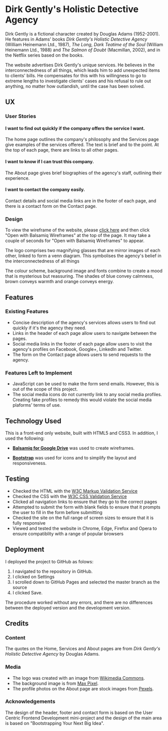 # Dirk Gently's Holistic Detective Agency

Dirk Gently is a fictional character created by Douglas Adams (1952-2001). He features 
in Adams' books <em>Dirk Gently's Holistic Detective Agency</em> (William Heinemann Ltd., 1987), 
<em>The Long, Dark Teatime of the Soul</em> (William Heinemann Ltd., 1988) and <em>The Salmon of Doubt</em> 
(Macmillan, 2002), and in the Netflix series based on the books.

The website advertises Dirk Gently's unique services. He believes in the interconnectedness 
of all things, which leads him to add unexpected items to clients' bills. He compensates 
for this with his willingness to go to extreme lengths to investigate clients' cases and 
his refusal to rule out anything, no matter how outlandish, until the case has been solved.

## UX

### User Stories
#### I want to find out quickly if the company offers the service I want.
The home page outlines the company's philosophy and the Services page give examples of the services offered. 
The text is brief and to the point. At the top of each page, there are links to all other pages.

#### I want to know if I can trust this company.
The About page gives brief biographies of the agency's staff, outlining their experience.

#### I want to contact the company easily.
Contact details and social media links are in the footer of each page, and there is a contact form on the Contact page.


### Design

To view the wireframe of the website, please [click here](https://drive.google.com/file/d/1dFBdKboGSMnJ1-ukDbQcDlBI7GNdjFE_/view?usp=sharing) and 
then click "Open with Balsamiq Wireframes" at the top of the page. It may take a couple of seconds for "Open with Balsamiq Wireframes" to appear.

The logo comprises two magnifying glasses that are mirror images of each other, linked to form a venn diagram. This symbolises the agency's belief 
in the interconnectedness of all things

The colour scheme, background image and fonts combine to create a mood that is mysterious but reassuring. The shades of blue convey calmness, 
brown conveys warmth and orange conveys energy. 

## Features

### Existing Features
- Concise description of the agency's services allows users to find out quickly if it's the agency they need.
- Links in the header of each page allow users to navigate between the pages.
- Social media links in the footer of each page allow users to visit the agency's profiles on Facebook, Google+, LinkedIn and Twitter.
- The form on the Contact page allows users to send requests to the agency.

### Features Left to Implement
- JavaScript can be used to make the form send emails. However, this is out of the scope of this project.
- The social media icons do not currently link to any social media profiles. Creating fake profiles to remedy this would violate the social media plaforms' terms of use.


## Technology Used

This is a front-end only website, built with HTML5 and CSS3. In addition, I used the following:

- **[Balsamiq for Google Drive](https://balsamiq.com/)** was used to create wireframes.

- **[Bootstrap](https://getbootstrap.com/)** was used for icons and to simplify the layout and responsiveness.

## Testing
- Checked the HTML with the [W3C Markup Validation Service](https://validator.w3.org/)
- Checked the CSS with the [W3C CSS Validation Service](https://jigsaw.w3.org/css-validator/)
- Clicked all navigation links to ensure that they go to the correct pages
- Attempted to submit the form with blank fields to ensure that it prompts the user to fill in the form before submitting
- Checked the site on the full range of screen sizes to ensure that it is fully responsive
- Viewed and tested the website in Chrome, Edge, Firefox and Opera to ensure compatiblity with a range of popular browsers

## Deployment

I deployed the project to GitHub as folows: 

1. I navigated to the repository in GitHub.
2. I clicked on Settings
3. I scrolled down to GitHub Pages and selected the master branch as the source 
4. I clicked Save. 

The procedure worked without any errors, and there are no differences between the deployed version and the development version.

## Credits

### Content
The quotes on the Home, Services and About pages are from *Dirk Gently's Holistic Detective Agency* by Douglas Adams.

### Media
- The logo was created with an image from [Wikimedia Commons](https://commons.wikimedia.org/).
- The background image is from [Max Pixel](https://www.maxpixel.net/).
- The profile photos on the About page are stock images from [Pexels](https://www.pexels.com/).

### Acknowledgements
The design of the header, footer and contact form is based on the User Centric Frontend Development mini-project 
and the design of the main area is based on  "Bootstrapping Your Next Big Idea".